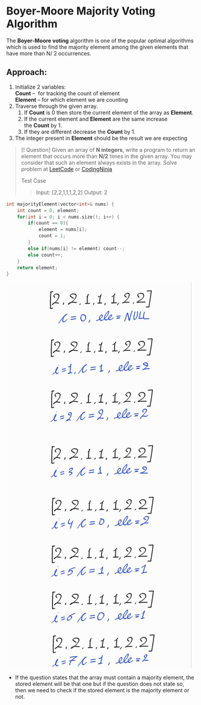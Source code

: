 # Boyer-Moore Majority Voting Algorithm
The **Boyer-Moore voting** algorithm is one of the popular optimal algorithms which is used to find the majority element among the given elements that have more than N/ 2 occurrences.
## Approach:
1. Initialize 2 variables:  
    **Count** –  for tracking the count of element  
    **Element** – for which element we are counting
2. Traverse through the given array.
    1. If **Count** is 0 then store the current element of the array as **Element**.
    2. If the current element and **Element** are the same increase the **Count** by 1.
    3. If they are different decrease the **Count** by 1.
3. The integer present in **Element** should be the result we are expecting

>[! Question] Given an array of **N integers**, write a program to return an element that occurs more than **N/2** times in the given array. You may consider that such an element always exists in the array. Solve problem at [LeetCode](https://leetcode.com/problems/majority-element/description/) or [CodingNinja](https://www.codingninjas.com/studio/problems/majority-element_6783241?utm_source=striver&utm_medium=website&utm_campaign=a_zcoursetuf)
>
> Test Case
> > Input: [2,2,1,1,1,2,2]
> > Output: 2

```cpp
int majorityElement(vector<int>& nums) {
	int count = 0, element;
	for(int i = 0; i < nums.size(); i++) {
		if(count == 0){
			element = nums[i];
			count = 1;
		}
		else if(nums[i] != element) count--;
		else count++;
	}
	return element;
}

```

![Boyer-Moore Majority Voting Algorithm](/assets/images/moore-algo.jpeg)

- If the question states that the array must contain a majority element, the stored element will be that one but if the question does not state so, then we need to check if the stored element is the majority element or not.

